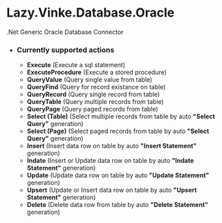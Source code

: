 # Lazy.Vinke.Database.Oracle
.Net Generic Oracle Database Connector

- ### Currently supported actions
  - **Execute** (Execute a sql statement)
  - **ExecuteProcedure** (Execute a stored procedure)
  - **QueryValue** (Query single value from table)
  - **QueryFind** (Query for record existance on table)
  - **QueryRecord** (Query single record from table)
  - **QueryTable** (Query multiple records from table)
  - **QueryPage** (Query paged records from table)
  - **Select (Table)** (Select multiple records from table by auto **"Select Query"** generation)
  - **Select (Page)** (Select paged records from table by auto **"Select Query"** generation)
  - **Insert** (Insert data row on table by auto **"Insert Statement"** generation)
  - **Indate** (Insert or Update data row on table by auto **"Indate Statement"** generation)
  - **Update** (Update data row on table by auto **"Update Statement"** generation)
  - **Upsert** (Update or Insert data row on table by auto **"Upsert Statement"** generation)
  - **Delete** (Delete data row from table by auto **"Delete Statement"** generation)
